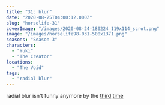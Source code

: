```yaml
---
title: "31: blur"
date: "2020-08-25T04:00:12.000Z"
slug: "horselife-31"
coverImage: "/images/2020-08-24-180224_119x114_scrot.png"
image: "/images/horselife98-031-500x1371.png"
seasons: "Season 3"
characters:
  - "Yuki"
  - "The Creator"
locations:
  - "The Void"
tags:
  - "radial blur"
---
```


radial blur isn't funny anymore by the [third](https://yukiis.moe/comic/horselife-2/) [time](https://yukiis.moe/comic/horselife-5/)
